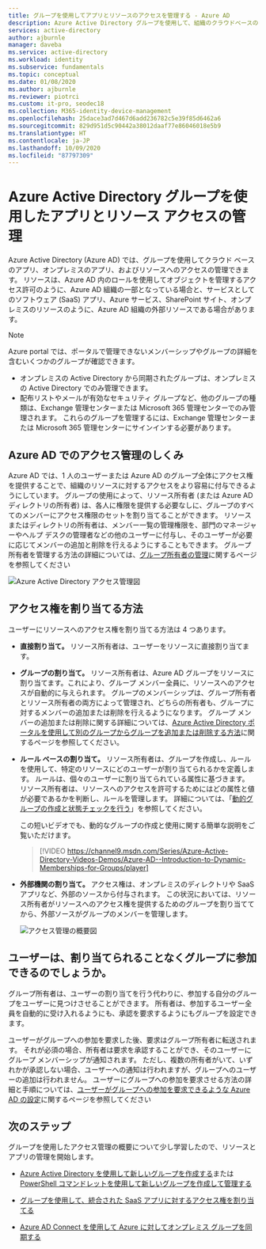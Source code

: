 ```yaml
---
title: グループを使用してアプリとリソースのアクセスを管理する - Azure AD
description: Azure Active Directory グループを使用して、組織のクラウドベースのアプリ、オンプレミスのアプリ、およびリソースに対するアクセスを管理する方法について説明します。
services: active-directory
author: ajburnle
manager: daveba
ms.service: active-directory
ms.workload: identity
ms.subservice: fundamentals
ms.topic: conceptual
ms.date: 01/08/2020
ms.author: ajburnle
ms.reviewer: piotrci
ms.custom: it-pro, seodec18
ms.collection: M365-identity-device-management
ms.openlocfilehash: 25dace3ad7d467d6add236782c5e39f85d6462a6
ms.sourcegitcommit: 829d951d5c90442a38012daaf77e86046018e5b9
ms.translationtype: HT
ms.contentlocale: ja-JP
ms.lasthandoff: 10/09/2020
ms.locfileid: "87797309"
---
```

# <a name="manage-app-and-resource-access-using-azure-active-directory-groups"></a>Azure Active Directory グループを使用したアプリとリソース アクセスの管理
Azure Active Directory (Azure AD) では、グループを使用してクラウド ベースのアプリ、オンプレミスのアプリ、およびリソースへのアクセスの管理できます。 リソースは、Azure AD 内のロールを使用してオブジェクトを管理するアクセス許可のように、Azure AD 組織の一部となっている場合と、サービスとしてのソフトウェア (SaaS) アプリ、Azure サービス、SharePoint サイト、オンプレミスのリソースのように、Azure AD 組織の外部リソースである場合があります。

>[!NOTE]
> Azure portal では、ポータルで管理できないメンバーシップやグループの詳細を含むいくつかのグループが確認できます。
>
> - オンプレミスの Active Directory から同期されたグループは、オンプレミスの Active Directory でのみ管理できます。
> - 配布リストやメールが有効なセキュリティ グループなど、他のグループの種類は、Exchange 管理センターまたは Microsoft 365 管理センターでのみ管理されます。 これらのグループを管理するには、Exchange 管理センターまたは Microsoft 365 管理センターにサインインする必要があります。

## <a name="how-access-management-in-azure-ad-works"></a>Azure AD でのアクセス管理のしくみ

Azure AD では、1 人のユーザーまたは Azure AD のグループ全体にアクセス権を提供することで、組織のリソースに対するアクセスをより容易に付与できるようにしています。 グループの使用によって、リソース所有者 (または Azure AD ディレクトリの所有者) は、各人に権限を提供する必要なしに、グループのすべてのメンバーにアクセス権限のセットを割り当てることができます。 リソースまたはディレクトリの所有者は、メンバー一覧の管理権限を、部門のマネージャーやヘルプ デスクの管理者などの他のユーザーに付与し、そのユーザーが必要に応じてメンバーの追加と削除を行えるようにすることもできます。 グループ所有者を管理する方法の詳細については、[グループ所有者の管理](active-directory-accessmanagement-managing-group-owners.md)に関するページを参照してください

![Azure Active Directory アクセス管理図](./media/active-directory-manage-groups/active-directory-access-management-works.png)

## <a name="ways-to-assign-access-rights"></a>アクセス権を割り当てる方法

ユーザーにリソースへのアクセス権を割り当てる方法は 4 つあります。

- **直接割り当て。** リソース所有者は、ユーザーをリソースに直接割り当てます。

- **グループの割り当て。** リソース所有者は、Azure AD グループをリソースに割り当てます。これにより、グループ メンバー全員に、リソースへのアクセスが自動的に与えられます。 グループのメンバーシップは、グループ所有者とリソース所有者の両方によって管理され、どちらの所有者も、グループに対するメンバーの追加または削除を行えるようになります。 グループ メンバーの追加または削除に関する詳細については、[Azure Active Directory ポータルを使用して別のグループからグループを追加または削除する方法](active-directory-groups-membership-azure-portal.md)に関するページを参照してください。 

- **ルール ベースの割り当て。** リソース所有者は、グループを作成し、ルールを使用して、特定のリソースにどのユーザーが割り当てられるかを定義します。 ルールは、個々のユーザーに割り当てられている属性に基づきます。 リソース所有者は、リソースへのアクセスを許可するためにはどの属性と値が必要であるかを判断し、ルールを管理します。 詳細については、「[動的グループの作成と状態チェックを行う](../users-groups-roles/groups-create-rule.md)」を参照してください。

    この短いビデオでも、動的なグループの作成と使用に関する簡単な説明をご覧いただけます。

    >[!VIDEO https://channel9.msdn.com/Series/Azure-Active-Directory-Videos-Demos/Azure-AD--Introduction-to-Dynamic-Memberships-for-Groups/player]

- **外部機関の割り当て。** アクセス権は、オンプレミスのディレクトリや SaaS アプリなど、外部のソースから付与されます。 この状況においては、リソース所有者がリソースへのアクセス権を提供するためのグループを割り当ててから、外部ソースがグループのメンバーを管理します。

   ![アクセス管理の概要図](./media/active-directory-manage-groups/access-management-overview.png)

## <a name="can-users-join-groups-without-being-assigned"></a>ユーザーは、割り当てられることなくグループに参加できるのでしょうか。
グループ所有者は、ユーザーの割り当てを行う代わりに、参加する自分のグループをユーザーに見つけさせることができます。 所有者は、参加するユーザー全員を自動的に受け入れるようにも、承認を要求するようにもグループを設定できます。

ユーザーがグループへの参加を要求した後、要求はグループ所有者に転送されます。 それが必須の場合、所有者は要求を承認することができ、そのユーザーにグループ メンバーシップが通知されます。 ただし、複数の所有者がいて、いずれかが承認しない場合、ユーザーへの通知は行われますが、グループへのユーザーの追加は行われません。 ユーザーにグループへの参加を要求させる方法の詳細と手順については、[ユーザーがグループへの参加を要求できるような Azure AD の設定](../users-groups-roles/groups-self-service-management.md)に関するページを参照してください

## <a name="next-steps"></a>次のステップ
グループを使用したアクセス管理の概要について少し学習したので、リソースとアプリの管理を開始します。

- [Azure Active Directory を使用して新しいグループを作成する](active-directory-groups-create-azure-portal.md)または [PowerShell コマンドレットを使用して新しいグループを作成して管理する](../users-groups-roles/groups-settings-v2-cmdlets.md)

- [グループを使用して、統合された SaaS アプリに対するアクセス権を割り当てる](../users-groups-roles/groups-saasapps.md)

- [Azure AD Connect を使用して Azure に対してオンプレミス グループを同期する](../hybrid/whatis-hybrid-identity.md)

